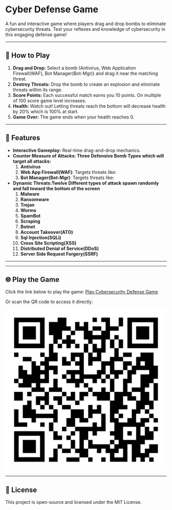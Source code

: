 # Cyber Defense Game

A fun and interactive game where players drag and drop bombs to eliminate cybersecurity threats. Test your reflexes and knowledge of cybersecurity in this engaging defense game!

---

## 🚀 How to Play
1. **Drag and Drop:** Select a bomb (Antivirus, Web Application Firewall(WAF), Bot Manager(Bot-Mgr)) and drag it near the matching threat.
2. **Destroy Threats:** Drop the bomb to create an explosion and eliminate threats within its range.
3. **Score Points:** Each successful match earns you 10 points. On multiple of 100 score game level increases.
4. **Health:** Watch out! Letting threats reach the bottom will decrease health by 20% which is 100% at start.
5. **Game Over:** The game ends when your health reaches 0.

---

## 🌟 Features
- **Interactive Gameplay:** Real-time drag-and-drop mechanics.
- **Counter Measure of Attacks: Three Defensive Bomb Types which will target all attacks:** 
  1. **Antivirus**
  2. **Web App Firewall(WAF)**: Targets threats like:
  3. **Bot Manager(Bot-Mgr)**: Targets threats like:
- **Dynamic Threats:Twelve Different types of attack spawn randomly and fall toward the bottom of the screen**
  1. **Malware**
  2. **Ransomware**
  3. **Trojan**
  4. **Worms**
  5. **SpamBot**
  6. **Scraping**
  7. **Botnet**
  8. **Account Takeover(ATO)**
  9. **Sql Injection(SQLi)**
  10. **Cross Site Scripting(XSS)**
  11. **Distributed Denial of Service(DDoS)**
  12. **Server Side Request Forgery(SSRF)**
---


---

## 🌐 Play the Game
Click the link below to play the game:
[Play Cybersecurity Defense Game](https://riz564.github.io/cybersecurity-defense-game/login.html)

Or scan the QR code to access it directly:

![QR Code](./qr-code.png)

---

## 📜 License
This project is open-source and licensed under the MIT License.

